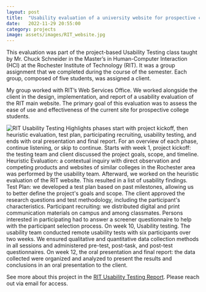 ```yaml
---
layout: post
title:  "Usability evaluation of a university website for prospective college students"
date:   2022-11-29 20:55:00
category: projects
image: assets/images/RIT_website.jpg
---
```


This evaluation was part of the project-based Usability Testing class taught by Mr. Chuck Schneider in the Master’s in Human-Computer Interaction (HCI) at the Rochester Institute of Technology (RIT). It was a group assignment that we completed during the course of the semester. Each group, composed of five students, was assigned a client.

My group worked with RIT’s Web Services Office. We worked alongside the client in the design, implementation, and report of a usability evaluation of the RIT main website. The primary goal of this evaluation was to assess the ease of use and effectiveness of the current site for prospective college students.

![RIT Usability Testing Highlights phases start with project kickoff, then heuristic evaluation, test plan, participating recruiting, usability testing, and ends with oral presentation and final report. For an overview of each phase, continue listening, or skip to continue. Starts with week 1, project kickoff: the testing team and client discussed the project goals, scope, and timeline. Heuristic Evaluation: a contextual inquiry with direct observation and competing products and websites of similar colleges in the Rochester area was performed by the usability team. Afterward, we worked on the heuristic evaluation of the RIT website. This resulted in a list of usability findings. Test Plan: we developed a test plan based on past milestones, allowing us to better define the project's goals and scope. The client approved the research questions and test methodology, including the participant's characteristics. Participant recruiting: we distributed digital and print communication materials on campus and among classmates. Persons interested in participating had to answer a screener questionnaire to help with the participant selection process. On week 10, Usability testing. The usability team conducted remote usability tests with six participants over two weeks. We ensured qualitative and quantitative data collection methods in all sessions and administered pre-test, post-task, and post-test questionnaires. On week 12, the oral presentation and final report: the data collected were organized and analyzed to present the results and conclusions in an oral presentation to the client.](https://github.com/verrynatalia/verrynatalia/blob/e0d83764406895d90b48ff617763f3b96022b198/assets/images/RIT_timeline.png)

See more about this project in the [RIT Usability Testing Report](https://drive.google.com/file/d/1RQ30mFUTlhuVHX1nB9EqFm6uVYCyw1jN/view?usp=sharing). Please reach out via email for access.